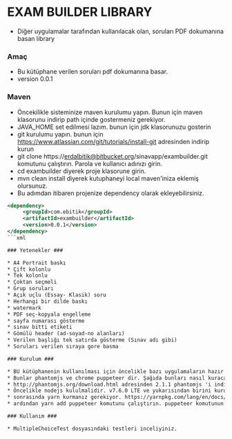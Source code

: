 # EXAM BUILDER LIBRARY #

* Diğer uygulamalar tarafından kullanılacak olan, soruları PDF dokumanına basan library

### Amaç ###

* Bu kütüphane verilen soruları pdf dokumanına basar. 
* version 0.0.1

### Maven ###

* Öncekilikle sisteminize maven kurulumu yapın. Bunun için maven klasorunu indirip path içinde gostermeniz gerekiyor.
* JAVA_HOME set edilmesi lazım. bunun için jdk klasorunuzu gosterin
* git kurulumu yapın. bunun için https://www.atlassian.com/git/tutorials/install-git adresinden indirip kurun
* git clone https://erdalbitik@bitbucket.org/sinavapp/exambuilder.git komutunu çalıştırın. Parola ve kullanıcı adınızı girin.
* cd exambuilder diyerek proje klasorune girin.
* mvn clean install diyerek kutuphaneyi local maven'iniza eklemiş olursunuz.
* Bu adımdan itibaren projenize dependency olarak ekleyebilirsiniz.
```xml
<dependency>
     <groupId>com.ebitik</groupId>
     <artifactId>exambuilder</artifactId>
     <version>0.0.1</version>
</dependency>
```xml

### Yetenekler ###

* A4 Portrait baskı
* Çift kolonlu
* Tek kolonlu
* Çoktan seçmeli
* Grup soruları
* Açık uçlu (Essay- Klasik) soru
* Herhangi bir dilde baskı
* watermark
* PDF seç-kopyala engelleme
* sayfa numarası gösterme
* sınav bitti etiketi
* Gömülü header (ad-soyad-no alanları)
* Verilen başlığı tek satırda gösterme (Sınav adı gibi)
* Soruları verilen sıraya gore basma

### Kurulum ###

* BU kütüphanenin kullanılması için öncelikle bazı uygulamaların hazır olması gerekiyor. 
* Bunlar phantomjs ve chrome puppeteer dir. Şağıda bunları nasıl kuracağınızdan bahsedilmiştir.
* http://phantomjs.org/download.html adresinden 2.1.1 phantomjs 'i indirrerek kurun. Bunun komut satırında olduğundan emin olun (PATH'e eklenmelidir.)
* Öncelikle nodejs kululmalidir. v7.6.0 LTE ve yukarısından birini kurun. 
* sonrasında yarn kurmanız gerekiyor. https://yarnpkg.com/lang/en/docs/install/ adresinden indirip kurabilirsiniz. 
* ardından yarn add puppeteer komutunu çalıştırın. puppeteer komutunun komut satırına geldiğinden emin olun.

### Kullanım ###

* MultipleChoiceTest dosyasındaki testleri inceliyiniz.